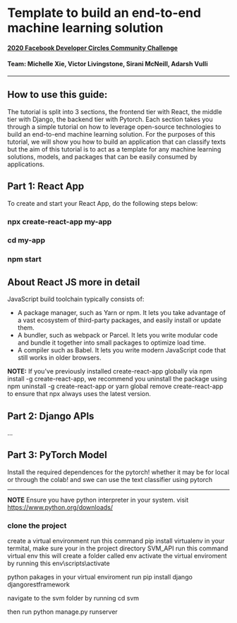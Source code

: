 # Template to build an end-to-end machine learning solution

#### [2020 Facebook Developer Circles Community Challenge](https://developercircles2020.devpost.com/)
#### Team: Michelle Xie, Victor Livingstone, Sirani McNeill, Adarsh Vulli
___________________________________________________________________________________________________________________________________________________________________________________

## How to use this guide: 

The tutorial is split into 3 sections, the frontend tier with React, the middle tier with Django, the backend tier with Pytorch. Each section takes you through a simple tutorial on how to leverage open-source technologies to build an end-to-end machine learning solution. For the purposes of this tutorial, we will show you how to build an application that can classify texts but the aim of this tutorial is to act as a template for any machine learning solutions, models, and packages that can be easily consumed by applications. 

## Part 1: React App

To create and start your React App, do the following steps below:

### npx create-react-app my-app
### cd my-app
### npm start

## About React JS more in detail
 JavaScript build toolchain typically consists of:
- A package manager, such as Yarn or npm. It lets you take advantage of a vast ecosystem of third-party packages, and easily install or update them.
- A bundler, such as webpack or Parcel. It lets you write modular code and bundle it together into small packages to optimize load time.
- A compiler such as Babel. It lets you write modern JavaScript code that still works in older browsers.

**NOTE:** If you've previously installed create-react-app globally via npm install -g create-react-app, we recommend you uninstall the package using npm uninstall -g create-react-app or yarn global remove create-react-app to ensure that npx always uses the latest version.


## Part 2: Django APIs
...

## Part 3: PyTorch Model
Install the required dependences for the pytorch! whether it may be for local or through the colab! and swe can use the text classifier using pytorch
___________________________________________________________________________________________________________________________________________________________________________________

**NOTE** Ensure you have python interpreter in your system. visit https://www.python.org/downloads/

### clone the project

create a virtual environment run this command pip install virtualenv in your termital, make sure your in the project directory SVM_API run this command virtual env this will create a folder called env activate the virtual enviroment by running this env\scripts\activate

python pakages in your virtual enviroment run pip install django djangorestframework

navigate to the svm folder by running cd svm

then run python manage.py runserver
